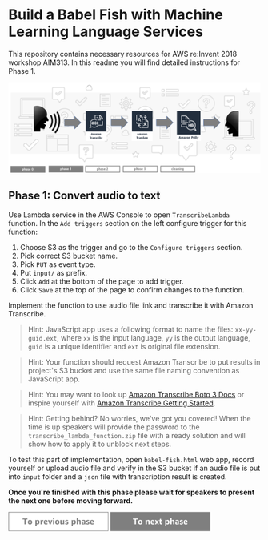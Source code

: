 Build a Babel Fish with Machine Learning Language Services
=========================================

This repository contains necessary resources for AWS re:Invent 2018 workshop AIM313. In this readme you will find detailed instructions for Phase 1.

<img src="../../img/flow1.png" />


Phase 1: Convert audio to text
-----

Use Lambda service in the AWS Console to open `TranscribeLambda` function. In the `Add triggers` section on the left configure trigger for this function:

1. Choose S3 as the trigger and go to the `Configure triggers` section.
1. Pick correct S3 bucket name.
1. Pick `PUT` as event type.
1. Put `input/` as prefix.
1. Click `Add` at the bottom of the page to add trigger.
1. Click `Save` at the top of the page to confirm changes to the function.

Implement the function to use audio file link and transcribe it with Amazon Transcribe.

> Hint: JavaScript app uses a following format to name the files: `xx-yy-guid.ext`, where `xx` is the input language, `yy` is the output language, `guid` is a unique identifier and `ext` is original file extension.

> Hint: Your function should request Amazon Transcribe to put results in project's S3 bucket and use the same file naming convention as JavaScript app.

> Hint: You may want to look up [Amazon Transcribe Boto 3 Docs](https://boto3.amazonaws.com/v1/documentation/api/latest/reference/services/transcribe.html) or inspire yourself with [Amazon Transcribe Getting Started](https://docs.aws.amazon.com/transcribe/latest/dg/getting-started-python.html).

> Hint: Getting behind? No worries, we've got you covered! When the time is up speakers will provide the password to the `transcribe_lambda_function.zip` file with a ready solution and will show how to apply it to unblock next steps.

To test this part of implementation, open `babel-fish.html` web app, record yourself or upload audio file and verify in the S3 bucket if an audio file is put into `input` folder and a `json` file with transcription result is created.

**Once you're finished with this phase please wait for speakers to present the next one before moving forward.**


<a href="../phase0/README.md"><img src="../../img/button2.png" width="200"></a>
<a href="../phase2/README.md"><img src="../../img/button3.png" width="200"></a>
